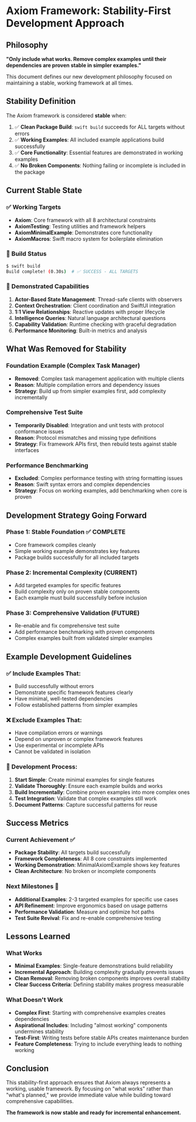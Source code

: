 # Axiom Framework: Stability-First Development Approach

## Philosophy

**"Only include what works. Remove complex examples until their dependencies are proven stable in simpler examples."**

This document defines our new development philosophy focused on maintaining a stable, working framework at all times.

## Stability Definition

The Axiom framework is considered **stable** when:

1. ✅ **Clean Package Build**: `swift build` succeeds for ALL targets without errors
2. ✅ **Working Examples**: All included example applications build successfully  
3. ✅ **Core Functionality**: Essential features are demonstrated in working examples
4. ✅ **No Broken Components**: Nothing failing or incomplete is included in the package

## Current Stable State

### ✅ Working Targets
- **Axiom**: Core framework with all 8 architectural constraints
- **AxiomTesting**: Testing utilities and framework helpers
- **AxiomMinimalExample**: Demonstrates core functionality
- **AxiomMacros**: Swift macro system for boilerplate elimination

### 🎯 Build Status
```bash
$ swift build
Build complete! (0.30s)  # ✅ SUCCESS - ALL TARGETS
```

### 🧠 Demonstrated Capabilities
1. **Actor-Based State Management**: Thread-safe clients with observers
2. **Context Orchestration**: Client coordination and SwiftUI integration
3. **1:1 View Relationships**: Reactive updates with proper lifecycle
4. **Intelligence Queries**: Natural language architectural questions
5. **Capability Validation**: Runtime checking with graceful degradation
6. **Performance Monitoring**: Built-in metrics and analysis

## What Was Removed for Stability

### Foundation Example (Complex Task Manager)
- **Removed**: Complex task management application with multiple clients
- **Reason**: Multiple compilation errors and dependency issues
- **Strategy**: Build up from simpler examples first, add complexity incrementally

### Comprehensive Test Suite
- **Temporarily Disabled**: Integration and unit tests with protocol conformance issues  
- **Reason**: Protocol mismatches and missing type definitions
- **Strategy**: Fix framework APIs first, then rebuild tests against stable interfaces

### Performance Benchmarking
- **Excluded**: Complex performance testing with string formatting issues
- **Reason**: Swift syntax errors and complex dependencies
- **Strategy**: Focus on working examples, add benchmarking when core is proven

## Development Strategy Going Forward

### Phase 1: Stable Foundation ✅ COMPLETE
- Core framework compiles cleanly
- Simple working example demonstrates key features
- Package builds successfully for all included targets

### Phase 2: Incremental Complexity (CURRENT)
- Add targeted examples for specific features
- Build complexity only on proven stable components
- Each example must build successfully before inclusion

### Phase 3: Comprehensive Validation (FUTURE)
- Re-enable and fix comprehensive test suite
- Add performance benchmarking with proven components
- Complex examples built from validated simpler examples

## Example Development Guidelines

### ✅ Include Examples That:
- Build successfully without errors
- Demonstrate specific framework features clearly
- Have minimal, well-tested dependencies
- Follow established patterns from simpler examples

### ❌ Exclude Examples That:
- Have compilation errors or warnings
- Depend on unproven or complex framework features
- Use experimental or incomplete APIs
- Cannot be validated in isolation

### 🔄 Development Process:
1. **Start Simple**: Create minimal examples for single features
2. **Validate Thoroughly**: Ensure each example builds and works
3. **Build Incrementally**: Combine proven examples into more complex ones
4. **Test Integration**: Validate that complex examples still work
5. **Document Patterns**: Capture successful patterns for reuse

## Success Metrics

### Current Achievement ✅
- **Package Stability**: All targets build successfully
- **Framework Completeness**: All 8 core constraints implemented
- **Working Demonstration**: MinimalAxiomExample shows key features
- **Clean Architecture**: No broken or incomplete components

### Next Milestones 🎯
- **Additional Examples**: 2-3 targeted examples for specific use cases
- **API Refinement**: Improve ergonomics based on usage patterns  
- **Performance Validation**: Measure and optimize hot paths
- **Test Suite Revival**: Fix and re-enable comprehensive testing

## Lessons Learned

### What Works 
- **Minimal Examples**: Single-feature demonstrations build reliability
- **Incremental Approach**: Building complexity gradually prevents issues
- **Clean Removal**: Removing broken components improves overall stability
- **Clear Success Criteria**: Defining stability makes progress measurable

### What Doesn't Work
- **Complex First**: Starting with comprehensive examples creates dependencies
- **Aspirational Includes**: Including "almost working" components undermines stability
- **Test-First**: Writing tests before stable APIs creates maintenance burden
- **Feature Completeness**: Trying to include everything leads to nothing working

## Conclusion

This stability-first approach ensures that Axiom always represents a working, usable framework. By focusing on "what works" rather than "what's planned," we provide immediate value while building toward comprehensive capabilities.

**The framework is now stable and ready for incremental enhancement.**